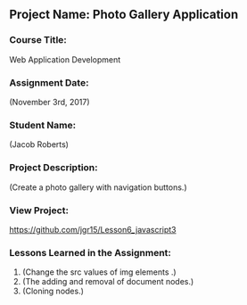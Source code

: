 ## Project Name:  Photo Gallery Application

### Course Title:
Web Application Development

### Assignment Date:  
(November 3rd, 2017)

### Student Name:  
(Jacob Roberts)

### Project Description:
(Create a photo gallery with navigation buttons.)

### View Project:
https://github.com/jgr15/Lesson6_javascript3 


### Lessons Learned in the Assignment:
1. (Change the src values of img elements .)
2. (The adding and removal of document nodes.)
3. (Cloning nodes.)
